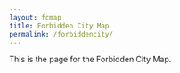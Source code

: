 ```yaml
---
layout: fcmap
title: Forbidden City Map
permalink: /forbiddencity/
---
```


This is the page for the Forbidden City Map.